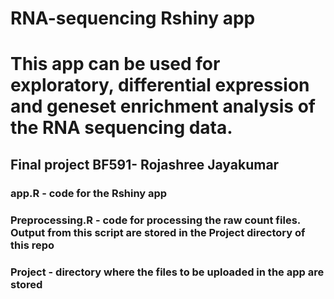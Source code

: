 # RNA-sequencing Rshiny app
# This app can be used for exploratory, differential expression and geneset enrichment analysis of the RNA sequencing data.

## Final project BF591- Rojashree Jayakumar

### app.R - code for the Rshiny app
### Preprocessing.R - code for processing the raw count files. Output from this script are stored in the Project directory of this repo
### Project - directory where the files to be uploaded in the app are stored
